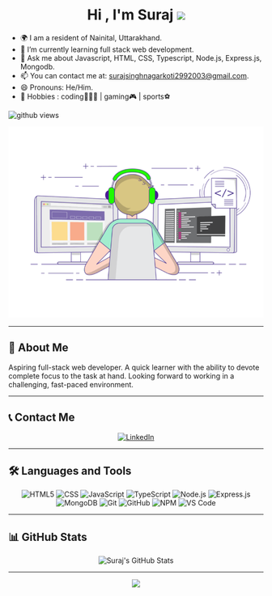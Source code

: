 <h1 align="center">Hi , I'm Suraj <img src="https://media.giphy.com/media/hvRJCLFzcasrR4ia7z/giphy.gif" width="35"></h1>

- 🌍 I am a resident of Nainital, Uttarakhand.
- 🌱 I’m currently learning full stack web development.
- 💬 Ask me about Javascript, HTML, CSS, Typescript, Node.js, Express.js, Mongodb.
- 📫 You can contact me at: surajsinghnagarkoti2992003@gmail.com.
- 😄 Pronouns: He/Him.
- 🎯 Hobbies : coding👨🏻‍💻 | gaming🎮 | sports⚽
  <br>
<p align="left"> <img src="https://komarev.com/ghpvc/?username=SuRaJ02kaiser&label=Profile%20views&color=0e75b6&style=flat" alt="github views" /> </p>
<p align="center"><img src="https://raw.githubusercontent.com/devSouvik/devSouvik/master/gif3.gif"/> </p>

---

## 🚀 About Me
Aspiring full-stack web developer. A quick learner with the ability to devote complete focus to the task at hand. Looking forward to working in a challenging, fast-paced environment.

---

## 📞 Contact Me  
<p align="center">
  <a href="https://www.linkedin.com/in/suraj0001/">
    <img src="https://img.shields.io/badge/LinkedIn-%231DA1F2.svg?style=for-the-badge&logo=linkedin&logoColor=white" alt="LinkedIn">
  </a>
</p>

---

## 🛠️ Languages and Tools  
<p align="center">
  <img src="https://img.shields.io/badge/html5-%23E34F26.svg?style=for-the-badge&logo=html5&logoColor=white" alt="HTML5" />
  <img src="https://img.shields.io/badge/CSS-purple?style=for-the-badge&labelColor=black&logo=css3&logoColor=purple" alt="CSS" />
  <img src="https://img.shields.io/badge/javascript-%23323330.svg?style=for-the-badge&logo=javascript&logoColor=%23F7DF1E" alt="JavaScript" />
  <img src="https://img.shields.io/badge/-Typescript-007EC6?style=for-the-badge&labelColor=black&logo=typescript&logoColor=#007EC6" alt="TypeScript" />
  <img src="https://img.shields.io/badge/node.js-%2343853D.svg?style=for-the-badge&logo=node.js&logoColor=white" alt="Node.js" />
  <img src="https://img.shields.io/badge/express.js-%23404d59.svg?style=for-the-badge&logo=express&logoColor=%2361DAFB" alt="Express.js" />
  <img src="https://img.shields.io/badge/MongoDB-%234ea94b.svg?style=for-the-badge&logo=mongodb&logoColor=white" alt="MongoDB" />
  <img src="https://img.shields.io/badge/git-%23F05033.svg?style=for-the-badge&logo=git&logoColor=white" alt="Git" />
  <img src="https://img.shields.io/badge/github-%23121011.svg?style=for-the-badge&logo=github&logoColor=white" alt="GitHub" />
  <img src="https://img.shields.io/badge/NPM-%23000000.svg?style=for-the-badge&logo=npm&logoColor=white" alt="NPM" />
  <img src="https://img.shields.io/badge/VisualStudioCode-0078d7.svg?style=for-the-badge&logo=visual-studio-code&logoColor=white" alt="VS Code" />
</p>

---

## 📊 GitHub Stats  
<p align="center">
  <img src="https://github-readme-stats.vercel.app/api?username=SuRaJ02kaiser&show_icons=true&theme=light&include_all_commits=true&count_private=true" alt="Suraj's GitHub Stats" />
</p>

---

<p align="center">
  <img src="https://raw.githubusercontent.com/Trilokia/Trilokia/379277808c61ef204768a61bbc5d25bc7798ccf1/bottom_header.svg">
</p>
